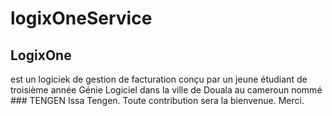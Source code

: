 # logixOneService
## LogixOne 
est un logiciek de gestion de facturation conçu par un jeune étudiant de troisième année Génie Logiciel dans la ville de Douala au cameroun nommé ### TENGEN Issa Tengen.
Toute contribution sera la bienvenue.
Merci.
